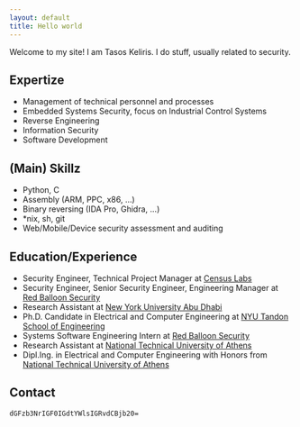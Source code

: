 ```yaml
---
layout: default
title: Hello world
---
```


Welcome to my site! I am Tasos Keliris. I do stuff, usually related to security.

## Expertize
- Management of technical personnel and processes
- Embedded Systems Security, focus on Industrial Control Systems
- Reverse Engineering
- Information Security
- Software Development

## (Main) Skillz
- Python, C
- Assembly (ARM, PPC, x86, ...)
- Binary reversing (IDA Pro, Ghidra, ...)
- *nix, sh, git
- Web/Mobile/Device security assessment and auditing

## Education/Experience
- Security Engineer, Technical Project Manager at [Census Labs](https://census-labs.com/)
- Security Engineer, Senior Security Engineer, Engineering Manager at [Red Balloon Security](https://redballoonsecurity.com/)
- Research Assistant at [New York University Abu Dhabi](https://nyuad.nyu.edu)
- Ph.D. Candidate in Electrical and Computer Engineering at [NYU Tandon School of Engineering](http://engineering.nyu.edu/)
- Systems Software Engineering Intern at [Red Balloon Security](https://redballoonsecurity.com/)
- Research Assistant at [National Technical University of Athens](https://ntua.gr)
- Dipl.Ing. in Electrical and Computer Engineering with Honors from [National Technical University of Athens](https://www.ntua.gr/)

## Contact
`dGFzb3NrIGF0IGdtYWlsIGRvdCBjb20=`

